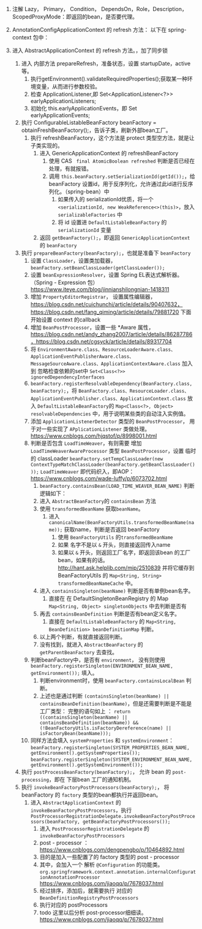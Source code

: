 1. 注解 Lazy， Primary， Condition， DependsOn，Role，Description，
ScopedProxyMode：即返回的bean，是否要代理。

2. AnnotationConfigApplicationContext 的 refresh 方法：
以下在 spring-context 包中：
1. 进入 AbstractApplicationContext 的 refresh 方法。，加了同步锁
    1. 进入 内部方法 prepareRefresh，准备状态，设置 startupDate，active 等。
        1. 执行getEnvironment().validateRequiredProperties();获取某一种环境变量，从而进行参数校验。
        2. 检查 ApplicationListener,即 Set<ApplicationListener<?>> earlyApplicationListeners;
        3. 初始化 this.earlyApplicationEvents，即 Set<ApplicationEvent> earlyApplicationEvents;
    2. 执行 ConfigurableListableBeanFactory beanFactory = obtainFreshBeanFactory();，告诉子类，刷新外部bean工厂。
        1. 执行 refreshBeanFactory，这个方法是 protect 类型空方法，就是让子类实现的。
            1. 进入 GenericApplicationContext 的 refreshBeanFactory
                1. 使用 CAS  ` final AtomicBoolean refreshed` 判断是否已经在处理，有就报错。
                2. 调用 `this.beanFactory.setSerializationId(getId());`，给 beanFactory 设置id，用于反序列化，允许通过此id进行反序列化。（spring-bean）中
                    1. 如果传入的 serializationId优质，将一个 `<serializationId, new WeakReference<>(this)>`，放入 `serializableFactories` 中
                    2. 将 id 设置进 `DefaultListableBeanFactory`  的 `serializationId` 变量
            2. 返回 `getBeanFactory();`，即返回 `GenericApplicationContext` 的 `beanFactory`
    3. 执行 `prepareBeanFactory(beanFactory);`，也就是准备下 `beanFactory`
        1. 设置 `ClassLoader`，设置类加载器，`beanFactory.setBeanClassLoader(getClassLoader());`
        2. 设置 `beanExpressionResolver`，设置 Spring EL表达式解析器。（Spring - Expression 包） https://www.iteye.com/blog/jinnianshilongnian-1418311
        3. 增加 `PropertyEditorRegistrar`， 设置属性编辑器，https://blog.csdn.net/cuichunchi/article/details/90407632，https://blog.csdn.net/fang_qiming/article/details/79881720
        下面开始设置 context 的callback
        4. 增加 `BeanPostProcessor`，设置一些 *Aware 属性， https://blog.csdn.net/andy_zhang2007/article/details/86287786，https://blog.csdn.net/cgsyck/article/details/89317704
        5. 将 `EnvironmentAware.class、ResourceLoaderAware.class、ApplicationEventPublisherAware.class、MessageSourceAware.class、ApplicationContextAware.class` 加入到 忽略检查依赖的set中 `Set<Class<?>> ignoredDependencyInterfaces`
        6. `beanFactory.registerResolvableDependency(BeanFactory.class, beanFactory);`，将 `BeanFactory.class、ResourceLoader.class、ApplicationEventPublisher.class、ApplicationContext.class` 放入 `DefaultListableBeanFactory`的 `Map<Class<?>, Object> resolvableDependencies` 中，用于说明某些类的自动注入实例值。
        7. 添加 `ApplicationListenerDetector` 类型的 `BeanPostProcessor`，  用于对一些实现了 `APplicationListener` 类做处理。https://www.cnblogs.com/hjqstof/p/8998001.html
        8. 判断是否包含 `LoadTimeWeaver`，有则需要 增加 `LoadTimeWeaverAwareProcessor` 类型 `BeanPostProcessor`，设置 临时的 classLoader `beanFactory.setTempClassLoader(new ContextTypeMatchClassLoader(beanFactory.getBeanClassLoader()));`
            `LoadTimeWeaver` 即代码织入，即AOP：https://www.cnblogs.com/wade-luffy/p/6073702.html
            1. `beanFactory.containsBean(LOAD_TIME_WEAVER_BEAN_NAME)` 判断逻辑如下：
            2. 进入 `AbstractBeanFactory`的 `containsBean` 方法
            3. 使用 `transformedBeanName` 获取`beanName`。
                1. 进入 `canonicalName(BeanFactoryUtils.transformedBeanName(name));` 获取name，判断是否返回 beanFactory
                    1. 使用 `BeanFactoryUtils` 的`transformedBeanName`
                    2. 如果 名字不是以 `&` 开头，则直接返回传入name
                    3. 如果以 `&` 开头，则返回工厂名字，即返回该bean 的工厂bean，如果有的话。http://hant.ask.helplib.com/mip/2510839
                        并将它缓存到 BeanFactoryUtils 的 `Map<String, String> transformedBeanNameCache` 中。
            4. 进入 `containsSingleton(beanName)` 判断是否有单例bean名字。
                1. 直接在 在 DefaultSingletonBeanRegistry 的 Map `Map<String, Object> singletonObjects` 中去判断是否有
            5. 再去 `containsBeanDefinition` 判断是否有bean定义名字。
                1. 直接在 `DefaultListableBeanFactory` 的 `Map<String, BeanDefinition> beanDefinitionMap` 判断。
            6. 以上两个判断，有就直接返回判断。
            7. 没有找到，就进入 `AbstractBeanFactory` 的 `getParentBeanFactory` 去查找。
        9. 判断beanFactory中，是否有 `environment`， 没有则使用 `beanFactory.registerSingleton(ENVIRONMENT_BEAN_NAME, getEnvironment());` 填入。
            1. 判断environment时，使用 `beanFactory.containsLocalBean` 判断。
            2. 上述也是通过判断 `(containsSingleton(beanName) || containsBeanDefinition(beanName)`，但是还需要判断是不能是工厂类型：
            完整的语句如上 ： `return ((containsSingleton(beanName) || containsBeanDefinition(beanName)) && (!BeanFactoryUtils.isFactoryDereference(name) || isFactoryBean(beanName)));`
        10. 同样方法会填入 `systemProperties` 和 `systemEnvironment`：
            `beanFactory.registerSingleton(SYSTEM_PROPERTIES_BEAN_NAME, getEnvironment().getSystemProperties());`
            `beanFactory.registerSingleton(SYSTEM_ENVIRONMENT_BEAN_NAME, getEnvironment().getSystemEnvironment());`
    4. 执行 `postProcessBeanFactory(beanFactory);`， 允许 bean 的  `post-processing`，即在 下层bean 工厂的通知机制。 
    5. 执行 `invokeBeanFactoryPostProcessors(beanFactory);`， 将 beanFactory 的 `factory` 类型的bean都执行并返回bean。
        1. 进入 `AbstractApplicationContext` 的 `invokeBeanFactoryPostProcessors`，执行 `PostProcessorRegistrationDelegate.invokeBeanFactoryPostProcessors(beanFactory, getBeanFactoryPostProcessors());`
            1. 进入 `PostProcessorRegistrationDelegate` 的 `invokeBeanFactoryPostProcessors` 
            2. post - processor ：https://www.cnblogs.com/dengpengbo/p/10464892.html
            2. 目的是加入一些配置了的 factory 类型的 post - processor
            3. 其中，会加入一个 解析 `@Configuration` 的功能类。`org.springframework.context.annotation.internalConfigurationAnnotationProcessor` https://www.cnblogs.com/jiaoqq/p/7678037.html
            4. 经过排序，添加后，就需要执行 对应的 `BeanDefinitionRegistryPostProcessors`
            5. 执行对应的 postProcessors
            6. todo 这里以后分析 post-processor细细读。https://www.cnblogs.com/jiaoqq/p/7678037.html
    